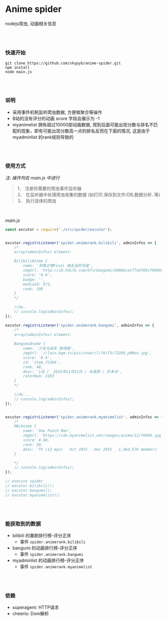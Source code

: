 # Anime spider
  
nodejs爬虫, 动画相关信息 

<br>
<br>


### 快速开始

```
git clone https://github.com/skypyb/anime-spider.git
npm install
node main.js
```

<br>
<br>


### 说明
* 采用事件机制监听爬虫数据, 方便做聚合等操作 
* B站的没有评分的动画 score 字段会展示为 -1
* myanimelist 拥有超过10000部动画数据, 爬到后面可能出现分数与排名不匹配的现象，即有可能出现分数高一点的排名反而在下面的情况, 这是由于 myadminlist 的rank规则导致的


<br>
<br>


### 使用方式

*注: 操作均在 main.js 中进行*
> 1、 注册你需要的爬虫事件监听器  
> 2、 在监听器中处理爬虫收集的数据 (如打印,保存到文件/DB,数据分析..等)
> 3、 执行具体的爬虫

<br>

*main.js*
```JavaScript
const excutor = require('./src/spider/excutor');


excutor.registrListener('spider.animerank.bilibili', adminInfos => {
    /*
    array(adminInfos) element:

    BilibiliAnime {
        name: '天降之物Final 我永远的鸟笼',
        imgUrl: 'http://i0.hdslb.com/bfs/bangumi/b00b6cecf7a476bcf9980a231814f46782b3d059.jpg',
        score: '9.8',
        badge: '',
        mediaId: 973,
        rank: 198 
    }
    */

    //do..
    // console.log(adminInfos);
});

excutor.registrListener('spider.animerank.bangumi', adminInfos => {
    /*
    array(adminInfos) element:
    
    BangumiAnime {
        name: '少女与战车 剧场版',
        imgUrl: '//lain.bgm.tv/pic/cover/l/76/f3/72266_p0Nxo.jpg',
        score: '8.4',
        id: 'item_72266',
        rank: 48,
        desc: '1话 /  2015年11月21日 / 水島努 / 杉本功',
        raterNum: 3183 
    }
    */

    //do...
    // console.log(adminInfos);
});


excutor.registrListener('spider.animerank.myanimelist', adminInfos => {
    /*
    MALAnime {
        name: 'One Punch Man',
        imgUrl: 'https://cdn.myanimelist.net/images/anime/12/76049.jpg',
        score: 8.68,
        rank: 50,
        desc: 'TV (12 eps)   Oct 2015 - Dec 2015   1,464,576 members' 
    }

    */
    // console.log(adminInfos);
});

// execute spider
// excutor.bilibili();
// excutor.bangumi();
// excutor.myanimelist();

```

<br>
<br>

### 能获取到的数据
* bilibili 的番剧排行榜-评分正序
    * 事件 `spider.animerank.bilibili`
* bangumi 的动画排行榜-评分正序
    * 事件 `spider.animerank.bangumi`
* myadminlist 的动画排行榜-评分正序
    * 事件 `spider.animerank.myanimelist`

<br>
<br>

### 依赖 
* superagent: HTTP请求
* cheerio:    Dom解析
